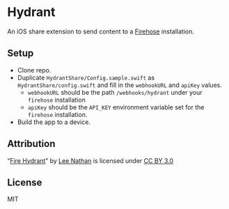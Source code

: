 # Hydrant

An iOS share extension to send content to a [Firehose](https://github.com/CodingItWrong/firehose) installation.

## Setup

- Clone repo.
- Duplicate `HydrantShare/Config.sample.swift` as `HydrantShare/config.swift` and fill in the `webhookURL` and `apiKey` values.
  - `webhookURL` should be the path `/webhooks/hydrant` under your `firehose` installation
  - `apiKey` should be the `API_KEY` environment variable set for the `firehose` installation.
- Build the app to a device.

## Attribution

“[Fire Hydrant](https://thenounproject.com/term/fire-hydrant/20308/)” by [Lee Nathan](https://thenounproject.com/howtopals/) is licensed under [CC BY 3.0](https://creativecommons.org/licenses/by/3.0/)

## License

MIT
